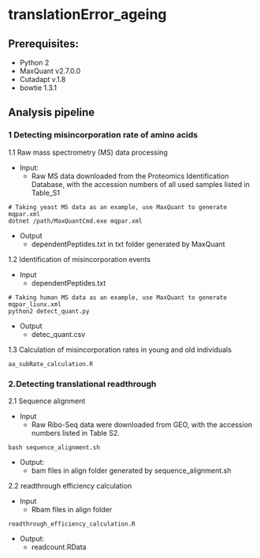 # translationError_ageing
## Prerequisites:
* Python 2 
* MaxQuant v2.7.0.0
* Cutadapt v.1.8
* bowtie 1.3.1

## Analysis pipeline
### 1 Detecting misincorporation rate of amino acids
1.1 Raw mass spectrometry (MS) data processing
* Input:
  * Raw MS data downloaded from the Proteomics Identification Database, with the accession numbers of all used samples listed in Table_S1
  
```{shell}
# Taking yeast MS data as an example, use MaxQuant to generate mqpar.xml
dotnet /path/MaxQuantCmd.exe mqpar.xml
```
* Output
  * dependentPeptides.txt in txt folder generated by MaxQuant
    
1.2 Identification of misincorporation events
* Input 
  * dependentPeptides.txt
```{shell}
# Taking human MS data as an example, use MaxQuant to generate mqpar_liunx.xml
python2 detect_quant.py
```
* Output
  * detec_quant.csv
    
1.3 Calculation of misincorporation rates in young and old individuals

```{r}
aa_subRate_calculation.R

```


### 2.Detecting translational readthrough
2.1 Sequence alignment
* Input
  * Raw Ribo-Seq data were downloaded from GEO, with the accession numbers listed in Table S2.
```{shell}
bash sequence_alignment.sh

```
* Output:
  * bam files in align folder generated by sequence_alignment.sh
  
2.2 readthrough efficiency calculation

* Input
  * Rbam files in align folder 
```{shell}
readthrough_efficiency_calculation.R
```
* Output:
  * readcount.RData
  
